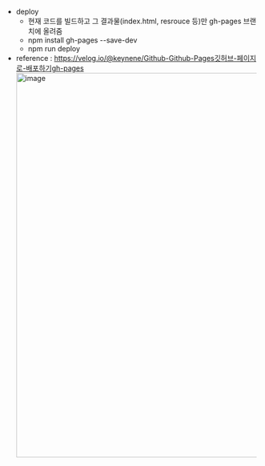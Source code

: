 * deploy
  * 현재 코드를 빌드하고 그 결과물(index.html, resrouce 등)만 gh-pages 브랜치에 올려줌
  * npm install gh-pages --save-dev
  * npm run deploy
* reference : https://velog.io/@keynene/Github-Github-Pages깃허브-페이지로-배포하기gh-pages
  <img width="767" alt="image" src="https://github.com/guitarboogie/guitarboogie.github.io/assets/152053661/39b42689-814c-46ca-a9be-dde05f9171f1">







